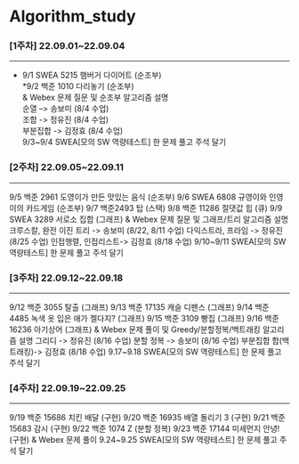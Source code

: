 # Algorithm_study

### [1주차] 22.09.01~22.09.04
***
* 9/1 SWEA 5215 햄버거 다이어트 (순조부)   
*9/2 백준 1010 다리놓기 (순조부)   
 & Webex 문제 질문 및 순조부 알고리즘 설명   
  순열 –> 송보미 (8/4 수업)   
  조합 -> 정유진 (8/4 수업)   
  부분집합 -> 김정효 (8/4 수업)   
9/3~9/4 SWEA[모의 SW 역량테스트] 한 문제 풀고 주석 달기   

### [2주차] 22.09.05~22.09.11
***
9/5 백준 2961 도영이가 만든 맛있는 음식 (순조부)
9/6 SWEA 6808 규영이와 인영이의 카드게임 (순조부) 
9/7 백준2493 탑 (스택)
9/8 백준 11286 절댓값 힙 (큐)
9/9 SWEA 3289 서로소 집합 (그래프)
& Webex 문제 질문 및 그래프/트리 알고리즘 설명
크루스칼, 완전 이진 트리 -> 송보미 (8/22, 8/11 수업)
  다익스트라, 프라임 -> 정유진 (8/25 수업)
  인접행렬, 인접리스트-> 김정효 (8/18 수업)
9/10~9/11 SWEA[모의 SW 역량테스트] 한 문제 풀고 주석 달기

### [3주차] 22.09.12~22.09.18
***
9/12 백준 3055 탈출 (그래프)
9/13 백준 17135 캐슬 디펜스 (그래프)
9/14 백준 4485 녹색 옷 입은 애가 젤다지? (그래프)
9/15 백준 3109 빵집 (그래프)
9/16 백준 16236 아기상어 (그래프)
& Webex 문제 풀이 및 Greedy/분할정복/백트래킹 알고리즘 설명
그리디 -> 정유진 (8/16 수업)
분할 정복 -> 송보미 (8/16 수업)
부분집합 합(백트래킹)-> 김정효 (8/18 수업)
9.17~9.18 SWEA[모의 SW 역량테스트] 한 문제 풀고 주석 달기

### [4주차] 22.09.19~22.09.25
***
9/19 백준 15686 치킨 배달 (구현)
9/20 백준 16935 배열 돌리기 3 (구현)
9/21 백준 15683 감시 (구현)
9/22 백준 1074 Z (분할 정복)
9/23 백준 17144 미세먼지 안녕! (구현)
& Webex 문제 풀이
9.24~9.25 SWEA[모의 SW 역량테스트] 한 문제 풀고 주석 달기
